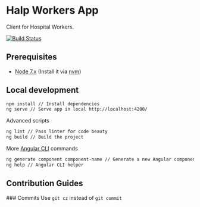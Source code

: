 # Halp Workers App
Client for Hospital Workers.

[![Build Status](https://travis-ci.org/halp-project/halp-workers-app.svg?branch=master)](https://travis-ci.org/halp-project/halp-workers-app)

## Prerequisites

- [Node 7.x](https://nodejs.org/es/) (Install it via [nvm](https://github.com/creationix/nvm))

## Local development
```bash
npm install // Install dependencies 
ng serve // Serve app in local http://localhost:4200/ 
```

Advanced scripts
```bash
ng lint // Pass linter for code beauty
ng build // Build the project
```

More [Angular CLI](https://cli.angular.io/) commands
```bash
ng generate component component-name // Generate a new Angular component 
ng help // Angular CLI helper 
```

## Contribution Guides
### Commits
Use `git cz` instead of `git commit`

